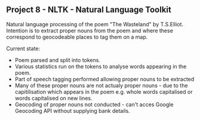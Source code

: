 ## Project 8 - NLTK - Natural Language Toolkit

Natural language processing of the poem "The Wasteland" by T.S.Elliot.  
Intention is to extract proper nouns from the poem and where these correspond to geocodeable places to tag them on a map.  

Current state:
* Poem parsed and split into tokens.
* Various statistics run on the tokens to analyse words appearing in the poem.
* Part of speech tagging performed allowing proper nouns to be extracted
* Many of these proper nouns are not actualy proper nouns - due to the capitilisation which appears in the poem e.g. whole words capitalised or words capitalised on new lines.
* Geocoding of proper nouns not conducted - can't acces Google Geocoding API without supplying bank details.


